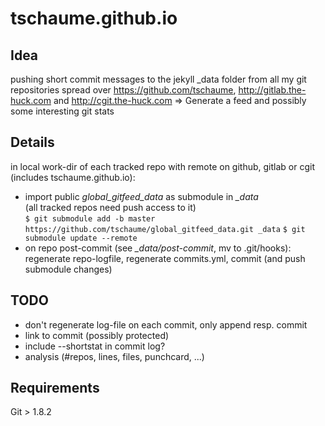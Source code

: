 tschaume.github.io
==================

Idea
----

pushing short commit messages to the jekyll _data folder from all my git
repositories spread over https://github.com/tschaume,
http://gitlab.the-huck.com and http://cgit.the-huck.com
=> Generate a feed and possibly some interesting git stats

Details
-------

in local work-dir of each tracked repo with remote on github, gitlab or cgit
(includes tschaume.github.io):  

- import public *global_gitfeed_data* as submodule in *_data*  
  (all tracked repos need push access to it)  
  `$ git submodule add -b master https://github.com/tschaume/global_gitfeed_data.git _data`
  `$ git submodule update --remote` 
- on repo post-commit (see *_data/post-commit*, mv to .git/hooks):  
  regenerate repo-logfile, regenerate commits.yml, commit (and push submodule changes)
 
TODO
----

- don't regenerate log-file on each commit, only append resp. commit
- link <sha1> to commit (possibly protected)  
- include --shortstat in commit log?  
- analysis (#repos, lines, files, punchcard, ...)  

Requirements
------------

Git > 1.8.2

